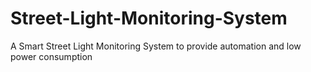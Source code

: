 # Street-Light-Monitoring-System
A Smart Street Light Monitoring System to provide automation and low power consumption
